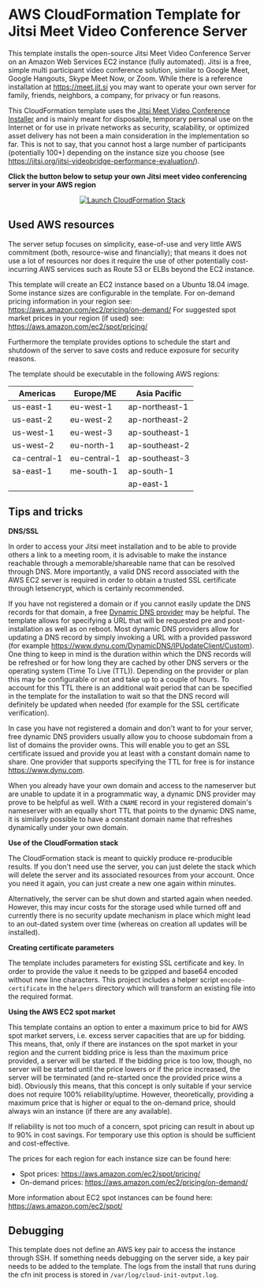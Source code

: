 # AWS CloudFormation Template for Jitsi Meet Video Conference Server

This template installs the open-source Jitsi Meet Video Conference Server on 
an Amazon Web Services EC2 instance (fully automated).
Jitsi is a free, simple multi participant video conference 
solution, similar to Google Meet, Google Hangouts, Skype Meet Now, or Zoom.
While there is a reference installation at https://meet.jit.si you may want to
operate your own server for family, friends, neighbors, a company, for
privacy or fun reasons.

This CloudFormation template uses the [Jitsi Meet Video Conference Installer](https://github.com/jtrefke/jitsi-meet-video-conference-installer)
and is mainly meant for disposable, temporary personal use on the Internet or 
for use in private networks as security, scalability, or optimized asset 
delivery has not been a main consideration in the implementation so far.
This is not to say, that you cannot host a large number of participants 
(potentially 100+) depending on the instance size you choose 
(see https://jitsi.org/jitsi-videobridge-performance-evaluation/).

**Click the button below to setup your own Jitsi meet video conferencing server in your AWS region**
<center>

[![Launch CloudFormation Stack](https://s3.amazonaws.com/cloudformation-examples/cloudformation-launch-stack.png
)](https://console.aws.amazon.com/cloudformation/home#/stacks/new?stackName=jitsi-meet-video-conference&templateURL=https://cf-templates-1pndz72m6jnrt-eu-west-2.s3.eu-west-2.amazonaws.com/jitsi-server.cfn.yaml)

</center>

## Used AWS resources

The server setup focuses on simplicity, ease-of-use and very little AWS 
commitment (both, resource-wise and financially); that means it does not use 
a lot of resources nor does it require the use of other potentially cost-incurring 
AWS services such as Route 53 or ELBs beyond the EC2 instance.

This template will create an EC2 instance based on a Ubuntu 18.04 image. 
Some instance sizes are configurable in the template. 
For on-demand pricing information in your region see: https://aws.amazon.com/ec2/pricing/on-demand/
For suggested spot market prices in your region (if used) see: https://aws.amazon.com/ec2/spot/pricing/

Furthermore the template provides options to schedule the start and shutdown of 
the server to save costs and reduce exposure for security reasons.

The template should be executable in the following AWS regions:

| Americas     | Europe/ME      | Asia Pacific   |
|--------------|----------------|-----------------
| us-east-1    | eu-west-1      | ap-northeast-1 |
| us-east-2    | eu-west-2      | ap-northeast-2 |
| us-west-1    | eu-west-3      | ap-southeast-1 |
| us-west-2    | eu-north-1     | ap-southeast-2 |
| ca-central-1 | eu-central-1   | ap-southeast-3 |
| sa-east-1    | me-south-1     | ap-south-1     |
|              |                | ap-east-1      |

## Tips and tricks

**DNS/SSL**

In order to access your Jitsi meet installation and to be able to provide others
a link to a meeting room, it is advisable to make the instance reachable through
a memorable/shareable name that can be resolved through DNS.
More importantly, a valid DNS record associated with the AWS EC2 server is 
required in order to obtain a trusted SSL certificate through letsencrypt,
which is certainly recommended.

If you have not registered a domain or if you cannot easily update the DNS records
for that domain, a free 
[Dynamic DNS provider](https://en.wikipedia.org/wiki/Dynamic_DNS) may be helpful.
The template allows for specifying a URL that will be requested pre and post-
installation as well as on reboot.
Most dynamic DNS providers allow for updating a DNS record by simply invoking a
URL with a provided password (for example 
https://www.dynu.com/DynamicDNS/IPUpdateClient/Custom).
One thing to keep in mind is the duration within which the DNS records will
be refreshed or for how long they are cached by other DNS servers or the 
operating system (Time To Live (TTL)). 
Depending on the provider or plan this may be configurable or not and take up
to a couple of hours.
To account for this TTL there is an additional wait period that can be specified
in the template for the installation to wait so that the DNS record will 
definitely be updated when needed (for example for the SSL certificate 
verification).

In case you have not registered a domain and don't want to for your server, 
free dynamic DNS providers usually allow you to choose subdomain from a list of 
domains the provider owns. This will enable you to get an SSL certificate issued
and provide you at least with a constant domain name to share.
One provider that supports specifying the TTL for free is for instance 
https://www.dynu.com.

When you already have your own domain and access to the nameserver but are 
unable to update it in a programmatic way, a dynamic DNS provider 
may prove to be helpful as well.
With a `CNAME` record in your registered domain's nameserver with an equally 
short TTL that points to the dynamic DNS name, it is similarly possible to have a constant domain name that refreshes dynamically under your own domain.

**Use of the CloudFormation stack**

The CloudFormation stack is meant to quickly produce re-producible results.
If you don't need use the server, you can just delete the stack which will
delete the server and its associated resources from your account. 
Once you need it again, you can just create a new one again within minutes.

Alternatively, the server can be shut down and started again when needed.
However, this may incur costs for the storage used while turned off and 
currently there is no security update mechanism in place which might lead to an
out-dated system over time (whereas on creation all updates will be installed).

**Creating certificate parameters**

The template includes parameters for existing SSL certificate and key.
In order to provide the value it needs to be gzipped and base64 encoded without
new line characters.
This project includes a helper script `encode-certificate` in the `helpers` 
directory which will transform an existing file into the required format.

**Using the AWS EC2 spot market**

This template contains an option to enter a maximum price to bid for AWS spot 
market servers, i.e. excess server capacities that are up for bidding.
This means, that, only if there are instances on the spot market in your region
and the current bidding price is less than the maximum price provided, a 
server will be started. If the bidding price is too low, though, no server will 
be started until the price lowers or if the price increased, the server will 
be terminated (and re-started once the provided price wins a bid).
Obviously this means, that this concept is only suitable if your service does 
not require 100% reliability/uptime. 
However, theoretically, providing a maximum price that is higher or equal to 
the on-demand price, should always win an instance (if there are any available).

If reliability is not too much of a concern, spot pricing can result in about 
up to 90% in cost savings. For temporary use this option is should be sufficient
and cost-effective.

The prices for each region for each instance size can be found here:
- Spot prices: https://aws.amazon.com/ec2/spot/pricing/
- On-demand prices: https://aws.amazon.com/ec2/pricing/on-demand/

More information about EC2 spot instances can be found here: 
https://aws.amazon.com/ec2/spot/

## Debugging

This template does not define an AWS key pair to access the instance through 
SSH. 
If something needs debugging on the server side, a key pair needs to be added
to the template.
The logs from the install that runs during the cfn init process is stored in
`/var/log/cloud-init-output.log`.
